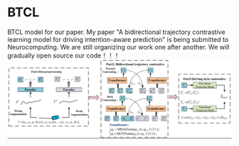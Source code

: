 # BTCL
BTCL model for our paper.
My paper "A bidirectional trajectory contrastive learning model for driving intention-aware prediction" is being submitted to Neurocomputing.
We are still organizing our work one after another. We will gradually open source our code！！！
![image](https://github.com/HUXIAOWANG513/BTCL/blob/main/model.png)
